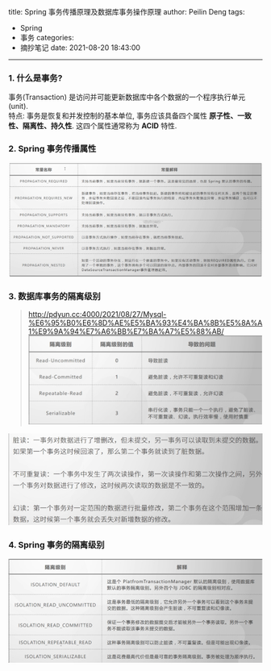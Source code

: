 title: Spring 事务传播原理及数据库事务操作原理
author: Peilin Deng
tags:
  - Spring
  - 事务
categories:
  - 摘抄笔记
date: 2021-08-20 18:43:00
---
### 1. 什么是事务?
事务(Transaction) 是访问并可能更新数据库中各个数据的一个程序执行单元(unit).  
特点: 事务是恢复和并发控制的基本单位, 事务应该具备四个属性
**原子性、一致性、隔离性、持久性**.
这四个属性通常称为 **ACID** 特性.

### 2. Spring 事务传播属性
![Spring 事务传播属性](/images/img-63.png)

### 3. 数据库事务的隔离级别
> http://pdyun.cc:4000/2021/08/27/Mysql-%E6%95%B0%E6%8D%AE%E5%BA%93%E4%BA%8B%E5%8A%A1%E9%9A%94%E7%A6%BB%E7%BA%A7%E5%88%AB/
![数据库的隔离级别](/images/img-64.png)

![](/images/img-66.png)

### 4. Spring 事务的隔离级别
![Spring 事务的隔离级别](/images/img-67.png)
